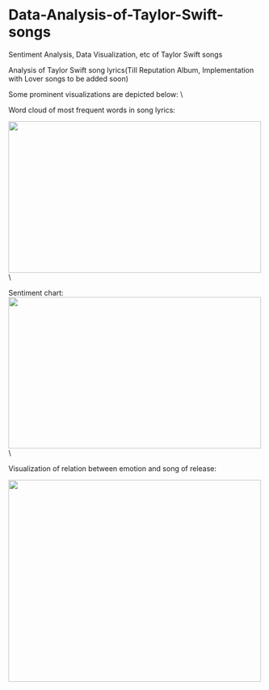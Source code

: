 # Data-Analysis-of-Taylor-Swift-songs
Sentiment Analysis, Data Visualization, etc of Taylor Swift songs

Analysis of Taylor Swift song lyrics(Till Reputation Album, Implementation with Lover songs to be added soon)

Some prominent visualizations are depicted below: \

Word cloud of most frequent words in song lyrics: 

<img src="https://user-images.githubusercontent.com/25851171/66276268-408f5200-e846-11e9-880d-6225ba708052.png" width="500" height="300">\

Sentiment chart: \
<img src="https://user-images.githubusercontent.com/25851171/66276337-cca17980-e846-11e9-9539-0f109a09e16d.png" width="500" height="300">\

Visualization of relation between emotion and song of release:

<img src="https://user-images.githubusercontent.com/25851171/66276366-328e0100-e847-11e9-9430-35f74ff4c4b2.png" width="500" height="400">
